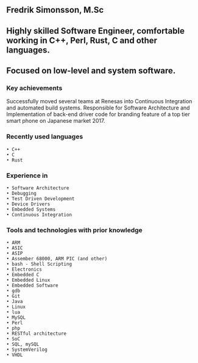 ## Fredrik Simonsson, M.Sc

## Highly skilled Software Engineer, comfortable working in C++, Perl, Rust, C and other languages.
## Focused on low-level and system software.
### Key achievements
Successfully moved several teams at Renesas into Continuous Integration and automated build systems.
Responsible for Software Architecture and Implementation of back-end driver code for branding feature of a top tier smart phone on Japanese market 2017.
### Recently used languages
    • C++
    • C
    • Rust
### Experience in

    • Software Architecture
    • Debugging
    • Test Driven Development
    • Device Drivers
    • Embedded Systems
    • Continuous Integration
### Tools and technologies with prior knowledge
    • ARM
    • ASIC 
    • ASIP
    • Assember 68000, ARM PIC (and other)
    • bash - Shell Scripting
    • Electronics 
    • Embedded C 
    • Embedded Linux 
    • Embedded Software 
    • gdb
    • Git 
    • Java
    • Linux  
    • lua
    • MySQL 
    • Perl
    • php
    • RESTful architecture
    • SoC
    • SQL, mySQL
    • SystemVerilog
    • VHDL
